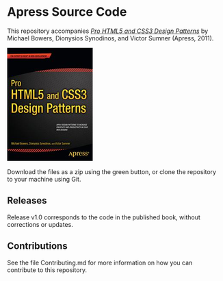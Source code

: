 # Apress Source Code

This repository accompanies [*Pro HTML5 and CSS3 Design Patterns*](http://www.apress.com/9781430237808) by Michael Bowers, Dionysios Synodinos, and Victor Sumner (Apress, 2011).

![Cover image](9781430237808.jpg)

Download the files as a zip using the green button, or clone the repository to your machine using Git.

## Releases

Release v1.0 corresponds to the code in the published book, without corrections or updates.

## Contributions

See the file Contributing.md for more information on how you can contribute to this repository.
